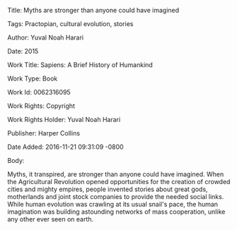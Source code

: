 Title:  Myths are stronger than anyone could have imagined

Tags:   Practopian, cultural evolution, stories

Author: Yuval Noah Harari

Date:   2015

Work Title: Sapiens: A Brief History of Humankind

Work Type: Book

Work Id: 0062316095

Work Rights: Copyright

Work Rights Holder: Yuval Noah Harari

Publisher: Harper Collins

Date Added: 2016-11-21 09:31:09 -0800

Body: 

Myths, it transpired, are stronger than anyone could have imagined. When the Agricultural Revolution opened opportunities for the creation of crowded cities and mighty empires, people invented stories about great gods, motherlands and joint stock companies to provide the needed social links. While human evolution was crawling at its usual snail's pace, the human imagination was building astounding networks of mass cooperation, unlike any other ever seen on earth.

